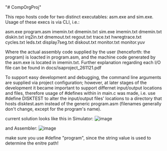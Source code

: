 "# CompOrgProj" 

This repo hosts code for two distinct executables: asm.exe and sim.exe.
Usage of these execs is via CLI, i.e.:

asm.exe program.asm imemin.txt dmemin.txt
sim.exe imemin.txt dmemin.txt diskin.txt irq2in.txt dmemout.txt regout.txt trace.txt hwregtrace.txt cycles.txt leds.txt display7seg.txt diskout.txt monitor.txt monitor.yuv

Where the actual assembly code supplied by the user (henceforth: the program) is loacted in program.asm, and the machine code generated by the asm.exe is located in imemin.txt.
Further explanation regarding each I/O file can be found in docs/isaproject_261121.pdf

To support easy development and debugging, the command line arguments are supplied via project configuration; however, at later stages of the development it became important to support differnet input/output locations and files, therefore usage of #defines within in main.c was made, i.e. use #define DISKTEST to alter the input/output files' locations to a directory that hosts disktest.asm instead of the generic program.asm (filenames generally don't change, except for the program's name).

current solution looks like this in Simulator:
![image](https://user-images.githubusercontent.com/12452166/146196348-64ab2361-fda0-4856-89f6-3137f0bba1da.png)

and Assembler:
![image](https://user-images.githubusercontent.com/12452166/146196662-5417bf99-a2c6-4673-8d28-bb0bc053046b.png)

make sure you use #define <PROGRAM> "program", since the string value is used to determine the enitre path!
